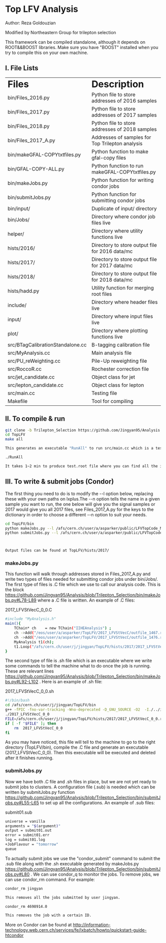 # Top LFV Analysis  

Author: Reza Goldouzian

Modified by Northeastern Group for trilepton selection

This framework can be compiled standalone, although it depends on ROOT&&BOOST libraries. Make sure you have "BOOST" installed when you try to compile this on your own machine. 

## I. File Lists

<table border="0">
 <tr>
    <td><b style="font-size:30px">Files</b></td>
    <td><b style="font-size:30px">Description</b></td>
 </tr>
 <tr>
    <td>bin/Files_2016.py</td>
    <td>Python file to store addresses of 2016 samples</td>
 </tr>
 <tr>
    <td>bin/Files_2017.py</td>
    <td>Python file to store addresses of 2017 samples</td>
 </tr>
 <tr>
    <td>bin/Files_2018.py</td>
    <td>Python file to store addresses of 2018 samples</td>
 </tr>
 <tr>
    <td>bin/Files_2017_A.py</td>
    <td>Addresses of samples for Top Trilepton analysis</td>
 </tr>
 <tr>
    <td>bin/makeGFAL-COPYtxtfiles.py</td>
    <td>Python function to make gfal-copy files</td>
 </tr>
 <tr>
    <td>bin/GFAL-COPY-ALL.py</td>
    <td>Python function to run makeGFAL-COPYtxtfiles.py</td>
 </tr>
 <tr>
    <td>bin/makeJobs.py</td>
    <td>Python function for writing condor jobs</td>
 </tr>
 <tr>
    <td>bin/submitJobs.py</td>
    <td>Python function for submitting condor jobs</td>
 </tr>
 <tr>
    <td>bin/input/</td>
    <td>Duplicate of input/ directory</td>
 </tr>
 <tr>
    <td>bin/Jobs/</td>
    <td>Directory where condor job files live</td>
 </tr>
 <tr>
    <td>helper/</td>
    <td>Directory where utility functions live</td>
 </tr>
 <tr>
    <td>hists/2016/</td>
    <td>Directory to store output file for 2016 data/mc</td>
 </tr>
 <tr>
    <td>hists/2017/</td>
    <td>Directory to store output file for 2017 data/mc</td>
 </tr>
 <tr>
    <td>hists/2018/</td>
    <td>Directory to store output file for 2018 data/mc</td>
 </tr>
 <tr>
    <td>hists/hadd.py</td>
    <td>Utility function for merging root files</td>
 </tr>
 <tr>
    <td>include/</td>
    <td>Directory where header files live</td>
 </tr>
 <tr>
    <td>input/</td>
    <td>Directory where input files live</td>
 </tr>
 <tr>
    <td>plot/</td>
    <td>Directory where plotting functions live</td>
 </tr>
 <tr>
    <td>src/BTagCalibrationStandalone.cc</td>
    <td>B-tagging calibration file</td>
 </tr>
 <tr>
    <td>src/MyAnalysis.cc</td>
    <td>Main analysis file</td>
 </tr>
 <tr>
    <td>src/PU_reWeighting.cc</td>
    <td>Pile-Up reweighting file</td>
 </tr>
 <tr>
    <td>src/RoccoR.cc</td>
    <td>Rochester correction file</td>
 </tr>
 <tr>
    <td>src/jet_candidate.cc</td>
    <td>Object class for jet</td>
 </tr>
 <tr>
    <td>src/lepton_candidate.cc</td>
    <td>Object class for lepton</td>
 </tr>
 <tr>
    <td>src/main.cc</td>
    <td>Testing file</td>
 </tr>
 <tr>
    <td>Makefile</td>
    <td>Tool for compiling</td>
 </tr>
</table>

## II. To compile & run 

```sh
git clone -b Trilepton_Selection https://github.com/Jingyan95/Analysis.git TopLFV
cd TopLFV
make all

This generates an executable "RunAll" to run src/main.cc which is a testing file with signal samples as input.

./RunAll

It takes 1~2 min to produce test.root file where you can find all the interesting distributions.  
```

## III. To write & submit jobs (Condor) 

The first thing you need to do is to modify the --l option below, replacing these with your own paths on lxplus.The --n option tells the name in a given sample you want to run, the one below will give you the signal samples or 2017 would give you all 2017 files, see Files_2017_A.py for the keys to the dictionary in order to choose a different --n option to suit your needs. 

```sh
cd TopLFV/bin
python makeJobs.py --l /afs/cern.ch/user/a/asparker/public/LFVTopCode_MyFork/TopLFV/ --n SMEFTfr
python submitJobs.py --l /afs/cern.ch/user/a/asparker/public/LFVTopCode_MyFork/TopLFV/ --n SMEFTfr



Output files can be found at TopLFV/hists/2017/ 
```

### makeJobs.py

This function will walk through addresses stored in Files_2017_A.py and write two types of files needed for submitting condor jobs under bin/Jobs/. 
The first type of files is .C file which we use to call our analysis code. This is the block https://github.com/Jingyan95/Analysis/blob/Trilepton_Selection/bin/makeJobs.py#L78-L89 where a .C file is written. An example of .C files:

2017_LFVStVecC_0_0.C

```sh
#include "MyAnalysis.h"
main(){
    TChain* ch    = new TChain("IIHEAnalysis") ;
    ch ->Add("/eos/user/a/asparker/TopLFV/2017_LFVStVecC/outfile_1467.root");
    ch ->Add("/eos/user/a/asparker/TopLFV/2017_LFVStVecC/outfile_1476.root");
    MyAnalysis t1(ch);
    t1.Loop("/afs/cern.ch/user/j/jingyan/TopLFV/hists/2017/2017_LFVStVecC_0_0.root", "mc" , "" , "2017" , "" , 0.0512 , 41.53 , 500000);
}
```

The second type of file is .sh file which is an executable where we write some commands to tell the machine what to do once the job is running. These are relevant lines https://github.com/Jingyan95/Analysis/blob/Trilepton_Selection/bin/makeJobs.py#L92-L102 . Here is an example of .sh file:

2017_LFVStVecC_0_0.sh

```sh
#!/bin/bash
cd /afs/cern.ch/user/j/jingyan/TopLFV/bin
g++ -fPIC -fno-var-tracking -Wno-deprecated -D_GNU_SOURCE -O2  -I./../include   -pthread -std=c++11 -m64 -I/usr/include/root -ldl  -o 2017_LFVStVecC_0_0 Jobs/2017_LFVStVecC_0_0.C ../lib/main.so -L/usr/lib64/root -lGui -lCore -lImt -lRIO -lNet -lHist -lGraf -lGraf3d -lGpad -lROOTVecOps -lTree -lTreePlayer -lRint -lPostscript -lMatrix -lPhysics -lMathCore -lThread -lMultiProc -lROOTDataFrame -pthread -lm -ldl -rdynamic  -lMinuit -lTreePlayer
./2017_LFVStVecC_0_0
FILE=/afs/cern.ch/user/j/jingyan/TopLFV/hists/2017/2017_LFVStVecC_0_0.root
if [ -f "$FILE" ]; then
    rm  2017_LFVStVecC_0_0
fi 
```

As you may have noticed, this file will tell to the machine to go to the right directory (TopLFV/bin), compile the .C file and generate an executable (2017_LFVStVecC_0_0). Then this executable will be executed and deleted after it finishes running. 

### submitJobs.py

Now we have both .C file and .sh files in place, but we are not yet ready to submit jobs to clusters. A configuration file (.sub) is needed which can be written by submitJobs.py function https://github.com/Jingyan95/Analysis/blob/Trilepton_Selection/bin/submitJobs.py#L55-L65 to set up all the configurations. An example of .sub files:

submit01.sub

```sh
universe = vanilla
arguments = "$(argument)"
output = submit01.out
error = submit01.err
log = submit01.log
+JobFlavour = "tomorrow"
queue
```

To actually submit jobs we use the "condor_submit" command to submit the .sub file along with the .sh executable generated by makeJobs.py https://github.com/Jingyan95/Analysis/blob/Trilepton_Selection/bin/submitJobs.py#L80 . We can use condor_q to monitor the jobs. To remove jobs, we can use condor_rm command. For example:

```sh
condor_rm jingyan

This removes all the jobs submitted by user jingyan.

condor_rm 4698914.0

This removes the job with a certain ID.
```

More on Condor can be found at http://information-technology.web.cern.ch/services/fe/lxbatch/howto/quickstart-guide-htcondor


